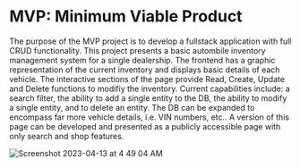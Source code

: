 # MVP:  Minimum Viable Product  
The purpose of the MVP project is to develop a fullstack application with full CRUD functionality.
This project presents a basic autombile inventory management system for a single dealership.  The frontend has a graphic representation of the current inventory and displays basic details of each vehicle.  The interactive sections of the page provide Read, Create, Update and Delete functions to modifiy the inventory.  Current capabilities include: a search filter, the ability to add a single entity to the DB, the ability to modify a single entity, and to delete an entity.  The DB can be expanded to encompass far more vehicle details, i.e. VIN numbers, etc.. A version of this page can be developed and presented as a publicly accessible page with only search and shop features.

![Screenshot 2023-04-13 at 4 49 04 AM](https://user-images.githubusercontent.com/123213712/231798717-565929a2-040d-4210-be13-e127f04a2847.png)
